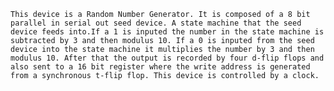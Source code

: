 	This device is a Random Number Generator. It is composed of a 8 bit parallel in serial out seed device. A state machine that the seed device feeds into.If a 1 is inputed the number in the state machine is subtracted by 3 and then modulus 10. If a 0 is inputed from the seed device into the state machine it multiplies the number by 3 and then modulus 10. After that the output is recorded by four d-flip flops and also sent to a 16 bit register where the write address is generated from a synchronous t-flip flop. This device is controlled by a clock. 
